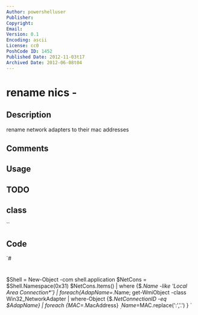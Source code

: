 ```yaml
---
Author: powershelluser
Publisher: 
Copyright: 
Email: 
Version: 0.1
Encoding: ascii
License: cc0
PoshCode ID: 1452
Published Date: 2012-11-03t17
Archived Date: 2012-06-08t04
---
```


# rename nics - 

## Description

rename network adapters to their mac addresses

## Comments



## Usage



## TODO



## class

``

## Code

`#
 #
 $Shell = New-Object -com shell.application
 $NetCons = $Shell.Namespace(0x31)
 $NetCons.Items() | 
 	where {$_.Name -like 'Local Area Connection*'} | 
 		foreach{$AdapName=$_.Name; get-WmiObject -class Win32_NetworkAdapter | 
 			where-Object {$_.NetConnectionID -eq $AdapName} | 
 				foreach {$MAC=$_.MacAddress}
 					$_.Name=$MAC.replace(':','.')
 				}
`


